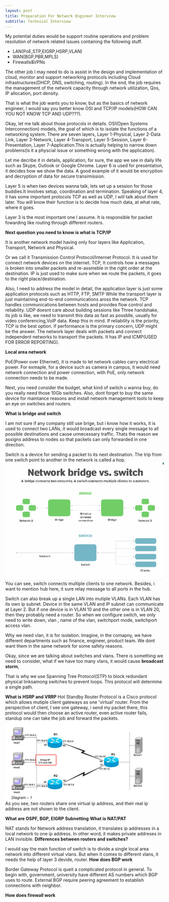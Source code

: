 ```yaml
---
layout: post
title: Preparation For Network Engineer Interview
subtitle: Technical Interview
---
```

My potential duties would be support routine operations and problem resolution of network related issues containing the following stuff.

- LAN(PoE,STP,EIGRP,HSRP,VLAN)
- WAN(BGP,PBR,MPLS)
- Firewalls&VPNs

The other job I may need to do is assist in the design and implementation of cloud, monitor and support networking protocols including Cloud infrastructures(DHCP, DNS, switching, routing). In the end, the job requires the management of the network capacity through network utilization, Qos, IP allocation, port density.

That is what the job wants you to know, but as the basics of network engineer, I would say you better know OSI and TCP/IP models(HOW CAN YOU NOT KNOW TCP AND UDP???).

Okay, let me talk about those protocols in details. OSI(Open Systems Interconnection) models, the goal of which is to isolate the functions of a networking system. There are seven layers, Layer 1-Physical, Layer 2-Data Link, Layer 3-Network, Layer 4-Transport, Layer 5-Session, Layer 6-Presentation, Layer 7-Application.This is actually helping to narrow down problems(Is it a physcial issue or something wrong with the application). 

Let me decribe it in details, application, for sure, the app we see in daily life such as Skype, Outlook or Google Chrome. Layer 6 is used for presentation, it decides how we show the data. A good example of it would be encryption and decryption of data for secure transimission. 

Layer 5 is when two devices wanna talk, lets set up a session for those buddies.It involves setup, coordination and termination. Speaking of layer 4, it has some important protocols TCP as well as UDP, I will talk about them later. You will know their function is to decide how much data, at what rate, where it goes.

Layer 3 is the most important one I assume. It is responsible for packet fowarding like routing through different routers.

**Next question you need to know is what is TCP/IP**

It is another network model having only four layers like Application, Transport, Network and Physical.

Or we call it Transmission Control Protocol/Internet Protocol. It is used for connect network devices on the internet. TCP, It controls how a messages is broken into smaller packets and re-assmeble in the right order at the destination. IP is just used to make sure when we route the packets, it goes to the right place/destination. 

Also, I need to address the model in detail, the application layer is just some application protocols such as HTTP, FTP, SMTP While the transport layer is just maintaining end-to-end communications aross the network. TCP handles communications between hosts and provides flow control and reliability. UDP doesnt care about building sessions like Three handshake, its job is like, we need to transmit this data as fast as possblle, usually for video conferencing,VoIP data. Keep this in mind. If reliability is the priority, TCP is the best option. If performance is the primary concern, UDP might be the answer. The network layer deals with packets and connect independent networks to transport the packets. It has IP and ICMP(USED FOR ERROR REPORTING).

**Local area network**

PoE(Power over Ethernet), it is made to let network cables carry electrical power. For exmaple, for a device such as camera in campus, it would need network connection and power connection, with PoE, only network connection needs to be made.

Next, you need consider the budget, what kind of switch u wanna buy, do you really need those 10Gb switches. Also, dont forget to buy the same device for maintance reasons and install network management tools to keep an eye on switches and routers.

**What is bridge and switch**

I am not sure if any company still use brige, but i know how it works, it is used to connect two LANs, it would broadcast every single message to all possible destinations and cause unnecessary traffic. Thats the reason we assigns address to nodes so that packets can only forwarded in one direction.

Switch is a device for sending a packet to its next destination. The trip from one switch point to another in the network is called a hop.
<img src="/img/posts/bridge and switch.png" alt="difference" align="center"/>
You can see, switch connects multiple clients to one network. 
Besides, i want to mention hub here, it sure relay message to all ports in the hub.

Switch can also break up a single LAN into mutiple VLANs. Each VLAN has its own ip subnet. Device in the same VLAN and IP subnet can communicate at Layer 2. But if one device is in VLAN 10 and the other one is in VLAN 20, then they probably need a router. So when we configure switch, we only need to write down, vlan <range or id>, name of the vlan, switchport mode, switchport access vlan.

Why we need vlan, it is for isolation. Imagine, in the comapny, we have different departments such as finance, engineer, product team. We dont want them in the same network for some safety reasons.

Okay, since we are talking about switches and vlans. There is something we need to consider, what if we have too many vlans, it would cause **broadcast storm**,

That is why we use Spanning Tree Protocol(STP) to block redundant physical linksamong switches to prevent loops. This protocol will determine a single path.

**What is HSRP and VRRP**
Hot Standby Router Protocol is a Cisco protocol which allows mutiple client gateways as one 'virtual' router. From the perspective of client, I see one gateway, i send my packet there, this protocol would then choose an active router, even active router fails, standup one can take the job and forward the packets.
<img src="/img/posts/HSRP.png" align="hot standby router protocol" alt="center"/>
As you see, two routers share one virtual ip address, and their real ip address are not shown to the client.

**What are OSPF, BGP, EIGRP**
**Subnetting**
**What is NAT/PAT**

NAT stands for Network address translation, it translates ip addresses in a local network to one ip address. In other word, it makes private addreses in LAN invisible. 
**Differences between routers and switches?**

I would say the main function of switch is to divide a single local area network  into different virtual vlans. But when it comes to different vlans, it needs the help of layer 3 devide, router. 
**How does BGP work**

Border Gateway Protocol is queit a complicated protocol in general. To begin with, government, university have different AS numbers which BGP uses to route. External BGP require peering agreement to establish connections with neighbor.

**How does firewall work**


